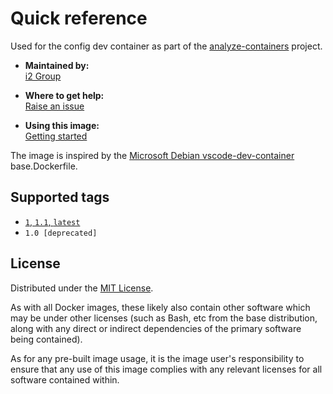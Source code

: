 # Quick reference

Used for the config dev container as part of the [analyze-containers](https://github.com/i2group/analyze-containers) project.

* **Maintained by:**  
  [i2 Group](https://i2group.com/)

* **Where to get help:**  
  [Raise an issue](https://github.com/i2group/analyze-docker/issues?q=is%3Aissue+is%3Aopen)

* **Using this image:**  
  [Getting started](https://i2group.github.io/analyze-containers/content/getting_started.html)

The image is inspired by the [Microsoft Debian vscode-dev-container](https://github.com/microsoft/vscode-dev-containers/blob/main/containers/debian/.devcontainer/base.Dockerfile) base.Dockerfile.

## Supported tags

* [`1`, `1.1`, `latest`](https://github.com/i2group/analyze-docker/blob/cd/images/analyze-containers-dev/1.1/.devcontainer/Dockerfile)
* `1.0 [deprecated]`

## License

Distributed under the [MIT License](../../LICENSE).

As with all Docker images, these likely also contain other software which may be under other licenses (such as Bash, etc from the base distribution, along with any direct or indirect dependencies of the primary software being contained).

As for any pre-built image usage, it is the image user's responsibility to ensure that any use of this image complies with any relevant licenses for all software contained within.
